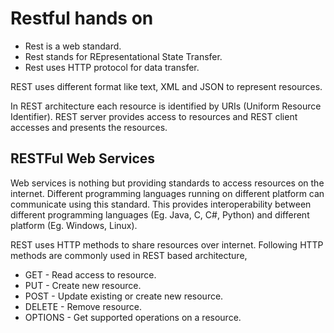 # Restful hands on
* Rest is a web standard.
* Rest stands for REpresentational State Transfer.
* Rest uses HTTP protocol for data transfer.

REST uses different format like text, XML and JSON to represent resources.

In REST architecture each resource is identified by URIs (Uniform Resource Identifier). REST server provides access to resources and REST client accesses and presents the resources.

## RESTFul Web Services
Web services is nothing but providing standards to access resources on the internet. Different programming languages running on different platform can communicate using this standard. This provides interoperability between different programming languages (Eg. Java, C, C#, Python) and different platform (Eg. Windows, Linux).

REST uses HTTP methods to share resources over internet. Following HTTP methods are commonly used in REST based architecture,

* GET - Read access to resource.
* PUT - Create new resource.
* POST - Update existing or create new resource.
* DELETE - Remove resource.
* OPTIONS - Get supported operations on a resource.
